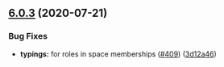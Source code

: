 ## [6.0.3](https://github.com/contentful/contentful-management.js/compare/v6.0.2...v6.0.3) (2020-07-21)


### Bug Fixes

* **typings:** for roles in space memberships ([#409](https://github.com/contentful/contentful-management.js/issues/409)) ([3d12a46](https://github.com/contentful/contentful-management.js/commit/3d12a46d7ea8e9dfccd692d4de748a8af6fd8080))
